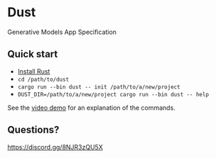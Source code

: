 # Dust

Generative Models App Specification

## Quick start

- [Install Rust](https://www.rust-lang.org/tools/install)
- `cd /path/to/dust`
- `cargo run --bin dust -- init /path/to/a/new/project`
- `DUST_DIR=/path/to/a/new/project cargo run --bin dust -- help`

See the [video demo](https://demo.dust.tt) for an explanation of the commands.

## Questions?

https://discord.gg/8NJR3zQU5X
